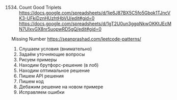 1534. Count Good Triplets
https://docs.google.com/spreadsheets/d/1je6J87BX5C5fo5Gbok1TJncVK3-UFkiDznHUzhtHbVU/edit#gid=0
https://docs.google.com/spreadsheets/d/1gT2U0un3ggpNkwOKKtJEcMN7UIxvGX8nr5uopwRD5gQ/edit#gid=0

Missing Number
https://seanprashad.com/leetcode-patterns/


1. Слушаем условия (внимательно)
2. Задаём уточняющие вопросы
3. Рисуем примеры
4. Находим брутфорс-решение (в лоб) 
5. Находим оптимальное решение
6. Пишем API решения
7. Пишем код
8. Дебажим решение на новом примере
9. Исправляем ошибки